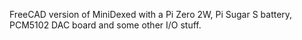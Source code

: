 FreeCAD version of MiniDexed with a Pi Zero 2W, Pi Sugar S battery, PCM5102 DAC board and some other I/O 
stuff.
